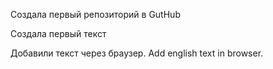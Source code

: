 Создала первый репозиторий в GutHub

Создала первый текст

Добавили текст через браузер. Add english text in browser.
